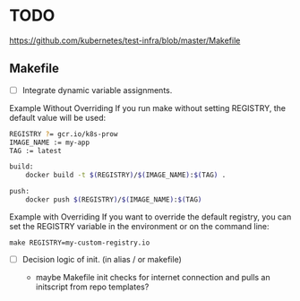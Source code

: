 # TODO

<https://github.com/kubernetes/test-infra/blob/master/Makefile>

## Makefile

- [ ] Integrate dynamic variable assignments.

Example Without Overriding
If you run make without setting REGISTRY, the default value will be used:

```sh
REGISTRY ?= gcr.io/k8s-prow
IMAGE_NAME := my-app
TAG := latest

build:
    docker build -t $(REGISTRY)/$(IMAGE_NAME):$(TAG) .

push:
    docker push $(REGISTRY)/$(IMAGE_NAME):$(TAG)
```

Example with Overriding
If you want to override the default registry, you can set the REGISTRY variable in the environment or on the command line:

```shell
make REGISTRY=my-custom-registry.io
```

- [ ] Decision logic of init.  (in alias / or makefile)
  
  - maybe Makefile init checks for internet connection and pulls an initscript from repo templates?


